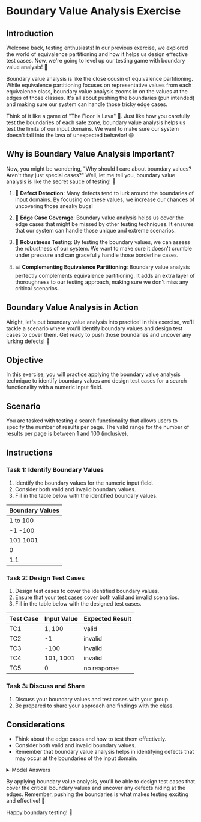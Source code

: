 # Boundary Value Analysis Exercise

## Introduction
Welcome back, testing enthusiasts! In our previous exercise, we explored the world of equivalence partitioning and how it helps us design effective test cases. Now, we're going to level up our testing game with boundary value analysis! 🚀

Boundary value analysis is like the close cousin of equivalence partitioning. While equivalence partitioning focuses on representative values from each equivalence class, boundary value analysis zooms in on the values at the edges of those classes. It's all about pushing the boundaries (pun intended) and making sure our system can handle those tricky edge cases.

Think of it like a game of "The Floor is Lava" 🌋. Just like how you carefully test the boundaries of each safe zone, boundary value analysis helps us test the limits of our input domains. We want to make sure our system doesn't fall into the lava of unexpected behavior! 😄

## Why is Boundary Value Analysis Important?

Now, you might be wondering, "Why should I care about boundary values? Aren't they just special cases?" Well, let me tell you, boundary value analysis is like the secret sauce of testing! 🍝

1. 🐛 **Defect Detection**: Many defects tend to lurk around the boundaries of input domains. By focusing on these values, we increase our chances of uncovering those sneaky bugs!

2. 🌈 **Edge Case Coverage**: Boundary value analysis helps us cover the edge cases that might be missed by other testing techniques. It ensures that our system can handle those unique and extreme scenarios.

3. 🎯 **Robustness Testing**: By testing the boundary values, we can assess the robustness of our system. We want to make sure it doesn't crumble under pressure and can gracefully handle those borderline cases.

4. 📊 **Complementing Equivalence Partitioning**: Boundary value analysis perfectly complements equivalence partitioning. It adds an extra layer of thoroughness to our testing approach, making sure we don't miss any critical scenarios.

## Boundary Value Analysis in Action

Alright, let's put boundary value analysis into practice! In this exercise, we'll tackle a scenario where you'll identify boundary values and design test cases to cover them. Get ready to push those boundaries and uncover any lurking defects! 💪

## Objective
In this exercise, you will practice applying the boundary value analysis technique to identify boundary values and design test cases for a search functionality with a numeric input field.

## Scenario
You are tasked with testing a search functionality that allows users to specify the number of results per page. The valid range for the number of results per page is between 1 and 100 (inclusive).

## Instructions

### Task 1: Identify Boundary Values
1. Identify the boundary values for the numeric input field.
2. Consider both valid and invalid boundary values.
3. Fill in the table below with the identified boundary values.

| Boundary Values |
|-----------------|
|   1 to 100      |
|   -1 -100       |
|   101 1001      |
|      0          |
|    1.1          |

### Task 2: Design Test Cases
1. Design test cases to cover the identified boundary values.
2. Ensure that your test cases cover both valid and invalid scenarios.
3. Fill in the table below with the designed test cases.

| Test Case | Input Value | Expected Result |
|-----------|-------------|-----------------|
|    TC1    |   1, 100    |   valid         |  invalid = error message
|    TC2    |      -1     |  invalid        |  valid = result
|    TC3    |    -100     |   invalid       |
|    TC4    |    101, 1001|   invalid       |  did not consider non-numeric
|    TC5    |     0       | no response     |

### Task 3: Discuss and Share
1. Discuss your boundary values and test cases with your group.
2. Be prepared to share your approach and findings with the class.

## Considerations
- Think about the edge cases and how to test them effectively.
- Consider both valid and invalid boundary values.
- Remember that boundary value analysis helps in identifying defects that may occur at the boundaries of the input domain.

<details>
  <summary>Model Answers</summary>

### Task 1: Identify Boundary Values
| Boundary Values |
|-----------------|
| 0               |
| 1               |
| 2               |
| 99              |
| 100             |
| 101             |
| -1              |
| Non-numeric     |

### Task 2: Design Test Cases
| Test Case | Input Value | Expected Result |
|-----------|-------------|-----------------|
| TC1       | 0           | Error message   |
| TC2       | 1           | Valid, displays 1 result per page |
| TC3       | 2           | Valid, displays 2 results per page |
| TC4       | 99          | Valid, displays 99 results per page |
| TC5       | 100         | Valid, displays 100 results per page |
| TC6       | 101         | Error message   |
| TC7       | -1          | Error message   |
| TC8       | "abc"       | Error message   |

</details>

By applying boundary value analysis, you'll be able to design test cases that cover the critical boundary values and uncover any defects hiding at the edges. Remember, pushing the boundaries is what makes testing exciting and effective! 🌟

Happy boundary testing! 🎉
